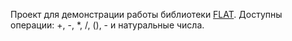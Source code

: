 Проект для демонстрации работы библиотеки [FLAT](https://www.nuget.org/packages/FLAT/1.0.0). Доступны операции: +, -, \*, /, (), - и натуральные числа.
